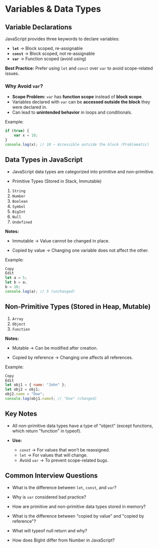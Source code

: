# Variables & Data Types

## Variable Declarations

JavaScript provides three keywords to declare variables:

- **`let`** → Block scoped, re-assignable
- **`const`** → Block scoped, not re-assignable
- **`var`** → Function scoped (avoid using)

**Best Practice:** 
Prefer using `let` and `const` over `var` to avoid scope-related issues.

### Why Avoid `var`?

- **Scope Problem:** `var` has **function scope** instead of **block scope**.
- Variables declared with `var` can be **accessed outside the block** they were declared in.
- Can lead to **unintended behavior** in loops and conditionals.

Example:
```javascript
if (true) {
    var x = 10;
}
console.log(x); // 10 — Accessible outside the block (Problematic)
```

## Data Types in JavaScript
- JavaScript data types are categorized into primitive and non-primitive.

- Primitive Types (Stored in Stack, Immutable)

1. `String`
2. `Number`
3. `Boolean`
4. `Symbol`
5. `BigInt`
6. `Null`
7. `Undefined`

**Notes:**
- Immutable → Value cannot be changed in place.

- Copied by value → Changing one variable does not affect the other.

Example:
```javascript
Copy
Edit
let a = 5;
let b = a;
b = 10;
console.log(a); // 5 (unchanged)
```

## Non-Primitive Types (Stored in Heap, Mutable)

1. `Array`
2. `Object`
3. `Function`

**Notes:**
- Mutable → Can be modified after creation.

- Copied by reference → Changing one affects all references.

Example:
```javascript
Copy
Edit
let obj1 = { name: "John" };
let obj2 = obj1;
obj2.name = "Doe";
console.log(obj1.name); // "Doe" (changed)
```

## Key Notes
- All non-primitive data types have a type of "object" (except functions, which return "function" in typeof).

- **Use:**

    - `const` → For values that won’t be reassigned.
    - `let` → For values that will change.
    - Avoid `var` → To prevent scope-related bugs.

## Common Interview Questions
- What is the difference between `let`, `const`, and `var`?

- Why is `var` considered bad practice?

- How are primitive and non-primitive data types stored in memory?

- What is the difference between "copied by value" and "copied by reference"?

- What will typeof null return and why?

- How does BigInt differ from Number in JavaScript?